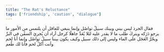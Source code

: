 ```yaml
---
title: "The Rat's Reluctance"
tags: ['friendship', 'caution', "dialogue"]
---
```


 فقال الجرذ ليس بيني وبينك سبيلُ تواصُل وإنما ينبغي للعاقل أن يلتمس من الأمور ما يرجو دَرَكه ويتركَ طلب ما لا يقدر عليه لئلا يُعَدَّ جاهلًا كرجل أراد أن يُجريَ السفُن في البرِّ ويجُرَّ العَجَل على الماء وليس إلى ذلك سبيل وكيف يكون بيننا سبيلُ تواصُل وإنما أنا لحم وأنت آكلُ لحم فأنا لك طُعم
